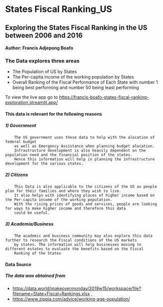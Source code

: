 # States Fiscal Ranking_US
## Exploring the States Fiscal Ranking in the US between 2006 and 2016
#### Author: Francis Adjepong Boafo
### The Data explores three areas
* The Population of US by States
* The Per-capita income of the working population by States
* Overall Ranking of the Fiscal Performance of Each State with number 1 being best performing and number 50 being least performing

To view the live app go to https://francis-boafo-states-fiscal-ranking-exploration.streamlit.app/



#### This data is relevant for the following reasons
##### 1) Government
        The US government uses these data to help with the alocation of federal budget 
        as well as Emergency Assistance when planning budget alocation.
        Infrastructure development is also heavily dependent on the population need and the financial position of the states. 
        Hence this information will help in planning the infrastructure development for the various states.
##### 2) Citizens
        This Data is also applicable to the citizens of the US as people plan for their families and where they wish to live.
        It also helps with identifying places of higher income based on the Per-capita income of the working population.
        With the rising prices of goods and services, people are looking for ways to make higher income and therefore this data
        could be useful.        
##### 3) Academia/Business
        The academic and business community may also explore this data further to research the Fiscal conditions of the US markets
        by states. The information will help businesses moving to different estates to evaluate the benefits based on the Fiscal 
        Ranking of the States
        
#### Data Source
##### The data was obtained from
* https://data.world/makeovermonday/2019w15/workspace/file?filename=State+Fiscal+Rankings.xlsx , 
* https://www.zippia.com/advice/working-age-population/

